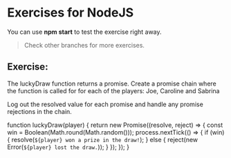 # Exercises for NodeJS

You can use **npm start** to test the exercise right away.

> Check other branches for more exercises.

## Exercise:

The luckyDraw function returns a promise. Create a promise chain where the function is called for for each of the players: Joe, Caroline and Sabrina

Log out the resolved value for each promise and handle any promise rejections in the chain.



function luckyDraw(player) {
  return new Promise((resolve, reject) => {
    const win = Boolean(Math.round(Math.random()));
      process.nextTick(() => {
        if (win) {
          resolve(`${player} won a prize in the draw!`);
        } else {
          reject(new Error(`${player} lost the draw.`));
        }
      });
  });
}
